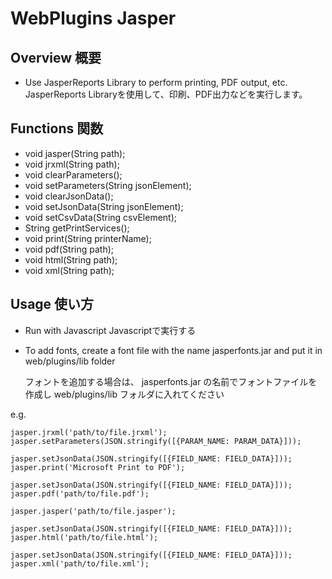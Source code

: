 # WebPlugins Jasper
## Overview 概要
 * Use JasperReports Library to perform printing, PDF output, etc. 
 JasperReports Libraryを使用して、印刷、PDF出力などを実行します。
## Functions 関数
 * void jasper(String path);
 * void jrxml(String path);
 * void clearParameters();
 * void setParameters(String jsonElement);
 * void clearJsonData();
 * void setJsonData(String jsonElement);
 * void setCsvData(String csvElement);
 * String getPrintServices();
 * void print(String printerName);
 * void pdf(String path);
 * void html(String path);
 * void xml(String path);
## Usage 使い方
 * Run with Javascript 
 Javascriptで実行する  

 * To add fonts, create a font file with the name jasperfonts.jar and put it in web/plugins/lib folder

    フォントを追加する場合は、 jasperfonts.jar の名前でフォントファイルを作成し web/plugins/lib フォルダに入れてください

e.g.  
```
jasper.jrxml('path/to/file.jrxml');
jasper.setParameters(JSON.stringify([{PARAM_NAME: PARAM_DATA}]));

jasper.setJsonData(JSON.stringify([{FIELD_NAME: FIELD_DATA}]));
jasper.print('Microsoft Print to PDF');

jasper.setJsonData(JSON.stringify([{FIELD_NAME: FIELD_DATA}]));
jasper.pdf('path/to/file.pdf');

jasper.jasper('path/to/file.jasper');

jasper.setJsonData(JSON.stringify([{FIELD_NAME: FIELD_DATA}]));
jasper.html('path/to/file.html');

jasper.setJsonData(JSON.stringify([{FIELD_NAME: FIELD_DATA}]));
jasper.xml('path/to/file.xml');
```
